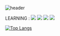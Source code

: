 
![header](https://capsule-render.vercel.app/api?type=waving&color=A0A0A0&height=250&section=header&text=%20Jangjoonmo&fontSize=90&animation=fadeIn&fontAlignY=38&desc=%20portfolio&descAlignY=62&descAlign=62)

LEARNING : 
<img src="https://img.shields.io/badge/--A8B9CC?style=flat-square&logo=C&logoColor=black"/> <img src="https://img.shields.io/badge/-Java-007396?style=flat-square&logo=Java&logoColor=black"/> <img src="https://img.shields.io/badge/-MySQL-4479A1?style=flat-square&logo=MySQL&logoColor=black"/> <img src="https://img.shields.io/badge/-Swift-F05138?style=flat-square&logo=Swift&logoColor=black"/> 


[![Top Langs](https://github-readme-stats.vercel.app/api/top-langs/?username=Jangjoonmo&layout=compact)](https://github.com/Jangjoonmo/github-readme-stats)

<!--
**Jangjoonmo/Jangjoonmo** is a ✨ _special_ ✨ repository because its `README.md` (this file) appears on your GitHub profile.

Here are some ideas to get you started:

- 🔭 I’m currently working on ...
- 🌱 I’m currently learning ...
- 👯 I’m looking to collaborate on ...
- 🤔 I’m looking for help with ...
- 💬 Ask me about ...
- 📫 How to reach me: ...
- 😄 Pronouns: ...
- ⚡ Fun fact: ...
-->
